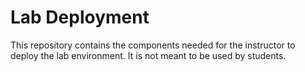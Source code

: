 # Lab Deployment

This repository contains the components needed for the instructor to deploy the lab environment. It is not meant to be used by students.

